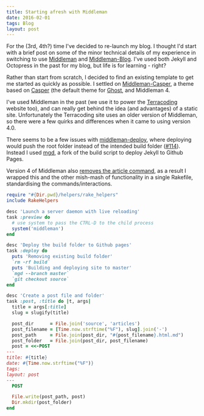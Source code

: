 ```yaml
---
title: Starting afresh with Middleman
date: 2016-02-01
tags: Blog
layout: post
---
```


For the (3rd, 4th?) time I've decided to re-launch my blog. I thought I'd start with a brief post on some of the minor technical details of my experience in switching to use [Middleman](https://middlemanapp.com/) and [Middleman-Blog](https://middlemanapp.com/basics/blogging/). I've used both Jekyll and Octopress in the past for my blog, but life is for learning - right?

Rather than start from scratch, I decided to find an existing template to get me started as quickly as possible. I settled on [Middleman-Casper](https://github.com/danielbayerlein/middleman-casper), a theme based on [Casper](https://github.com/TryGhost/Casper) (the default theme for [Ghost](https://ghost.org/), and Middleman 4.

I've used Middleman in the past (we use it to power the [Terracoding](http://www.terracoding.com) website too), and can really get behind the idea (and advantages) of a static site. Unfortunately the Terracoding site uses an older version of Middleman, so there were a few quirks and differences when it came to using version 4.0.

There seems to be a few issues with [middleman-deploy](https://github.com/middleman-contrib/middleman-deploy), where deploying would push the root folder instead of the intended build folder ([#114](https://github.com/middleman-contrib/middleman-deploy/issues/114)). Instead I used [mgd](https://github.com/hovancik/middleman-github-deploy), a fork of the build script to deploy Jekyll to Github Pages.

Version 4 of Middleman also [removes the article command](https://github.com/middleman/middleman-blog/issues/268), as a result I wrapped this and the other mish-mash of functionality in a single Rakefile, standardising the commands/interactions.

``` ruby
require "#{Dir.pwd}/helpers/rake_helpers"
include RakeHelpers

desc 'Launch a server daemon with live reloading'
task :preview do
  # use system to pass the CTRL-D to the child process
  system('middleman')
end

desc 'Deploy the build folder to Github pages'
task :deploy do
  puts 'Removing existing build folder'
  `rm -rf build`
  puts 'Building and deploying site to master'
  `mgd --branch master`
  `git checkout source`
end

desc 'Create a post file and folder'
task :post, :title do |t, args|
  title = args[:title]
  slug = slugify(title)

  post_dir      = File.join('source', 'articles')
  post_filename = [Time.now.strftime("%F"), slug].join('-')
  post_path     = File.join(post_dir, "#{post_filename}.html.md")
  post_folder   = File.join(post_dir, post_filename)
  post = <<-POST
---
title: #{title}
date: #{Time.now.strftime("%F")}
tags:
layout: post
---
  POST

  File.write(post_path, post)
  Dir.mkdir(post_folder)
end
```

